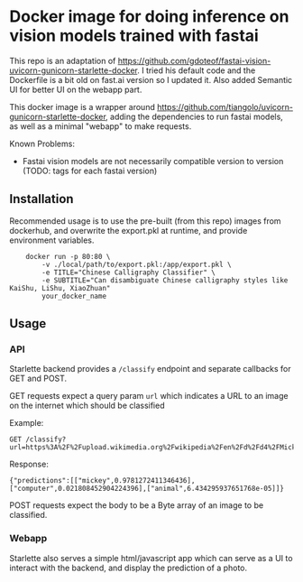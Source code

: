 # Docker image for doing inference on vision models trained with fastai

This repo is an adaptation of https://github.com/gdoteof/fastai-vision-uvicorn-gunicorn-starlette-docker. I tried his default code and the Dockerfile is a bit old on fast.ai version so I updated it. Also added Semantic UI for better UI on the webapp part. 

This docker image is a wrapper around https://github.com/tiangolo/uvicorn-gunicorn-starlette-docker, adding the dependencies to run fastai models, as well as a minimal "webapp" to make requests.

Known Problems:
 - Fastai vision models are not necessarily compatible version to version (TODO: tags for each fastai version)

## Installation

Recommended usage is to use the pre-built (from this repo) images from dockerhub, and overwrite the export.pkl at runtime, and provide environment variables.

```shell
	docker run -p 80:80 \
		-v ./local/path/to/export.pkl:/app/export.pkl \
		-e TITLE="Chinese Calligraphy Classifier" \
		-e SUBTITLE="Can disambiguate Chinese calligraphy styles like KaiShu, LiShu, XiaoZhuan" 
		your_docker_name
```

## Usage


### API
Starlette backend provides a `/classify` endpoint and separate callbacks for GET and POST.

GET requests expect a query param `url` which indicates a URL to an image on the internet which should be classified

Example:
```
GET /classify?url=https%3A%2F%2Fupload.wikimedia.org%2Fwikipedia%2Fen%2Fd%2Fd4%2FMickey_Mouse.png
```

Response:
```
{"predictions":[["mickey",0.9781272411346436],["computer",0.021808452904224396],["animal",6.434295937651768e-05]]}
```

POST requests expect the body to be a Byte array of an image to be classified.


### Webapp
Starlette also serves a simple html/javascript app which can serve as a UI to interact with the backend, and display the prediction of a photo.


	
